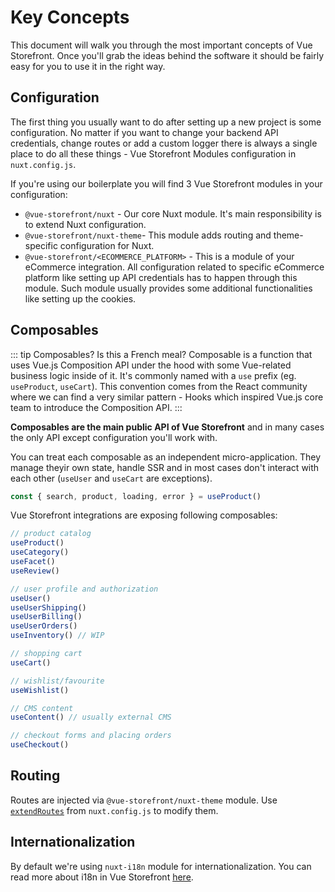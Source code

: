 # Key Concepts

This document will walk you through the most important concepts of Vue Storefront. Once you'll grab the ideas behind the software it should be fairly easy for you to use it in the right way.

## Configuration

The first thing you usually want to do after setting up a new project is some configuration. No matter if you want to change your backend API credentials, change routes or add a custom logger there is always a single place to do all these things - Vue Storefront Modules configuration in `nuxt.config.js`.

If you're using our boilerplate you will find 3 Vue Storefront modules in your configuration:
- `@vue-storefront/nuxt` - Our core Nuxt module. It's main responsibility is to extend Nuxt configuration. 
- `@vue-storefront/nuxt-theme`- This module adds routing and theme-specific configuration for Nuxt.
- `@vue-storefront/<ECOMMERCE_PLATFORM>` - This is a module of your eCommerce integration. All configuration related to specific eCommerce platform like setting up API credentials has to happen through this module. Such module usually provides some additional functionalities like setting up the cookies.

## Composables

::: tip Composables? Is this a French meal?
Composable is a function that uses Vue.js Composition API under the hood with some Vue-related business logic inside of it. It's commonly named with a `use` prefix (eg. `useProduct`, `useCart`). This convention comes from the React community where we can find a very similar pattern - Hooks which inspired Vue.js core team to introduce the Composition API.
:::

**Composables are the main public API of Vue Storefront** and in many cases the only API except configuration you'll work with.

You can treat each composable as an independent micro-application. They manage theyir own state, handle SSR and in most cases don't interact with each other (`useUser` and `useCart` are exceptions).

```js
const { search, product, loading, error } = useProduct()
```

Vue Storefront integrations are exposing following composables:

```js
// product catalog
useProduct()
useCategory()
useFacet()
useReview()

// user profile and authorization
useUser()
useUserShipping()
useUserBilling()
useUserOrders()
useInventory() // WIP

// shopping cart
useCart()

// wishlist/favourite 
useWishlist()

// CMS content
useContent() // usually external CMS

// checkout forms and placing orders
useCheckout()
```

## Routing

Routes are injected via `@vue-storefront/nuxt-theme` module. Use [`extendRoutes`](https://nuxtjs.org/guides/configuration-glossary/configuration-router#extendroutes) from `nuxt.config.js` to modify them.

## Internationalization

By default we're using `nuxt-i18n` module for internationalization. You can read more about i18n in Vue Storefront [here](./i18n).

<!-- ## Agnostic data formats and interfaces
-->